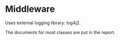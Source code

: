 # Middleware

Uses external logging library: log4j2.

The documents for most classes are put in the report.
